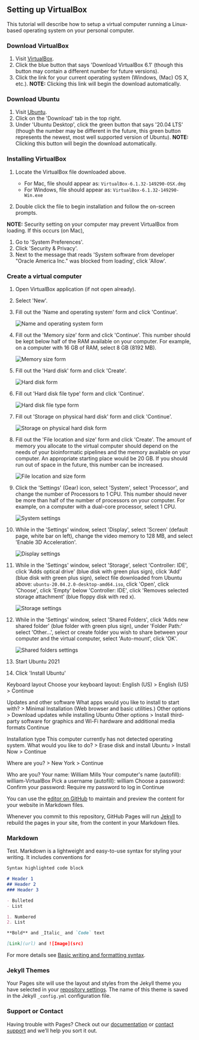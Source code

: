 ## Setting up VirtualBox

This tutorial will describe how to setup a virtual computer running a Linux-based operating system on your personal computer.

### Download VirtualBox

1. Visit [VirtualBox](https://www.virtualbox.org/).
2. Click the blue button that says 'Download VirtualBox 6.1' (though this button may contain a different number for future versions).
3. Click the link for your current operating system (Windows, (Mac) OS X, etc.). **NOTE:** Clicking this link will begin the download automatically.

### Download Ubuntu

1. Visit [Ubuntu](ubuntu.com).
2. Click on the 'Download' tab in the top right.
3. Under 'Ubuntu Desktop', click the green button that says '20.04 LTS' (though the number may be different in the future, this green button represents the newest, most well supported version of Ubuntu). **NOTE:** Clicking this button will begin the download automatically.

### Installing VirtualBox

1. Locate the VirtualBox file downloaded above.

    - For Mac, file should appear as: `VirtualBox-6.1.32-149290-OSX.dmg`
    - For Windows, file should appear as: `VirtualBox-6.1.32-149290-Win.exe`

2. Double click the file to begin installation and follow the on-screen prompts.

**NOTE:** Security setting on your computer may prevent VirtualBox from loading. If this occurs (on Mac),

1. Go to 'System Preferences'.
2. Click 'Security & Privacy'.
3. Next to the message that reads 'System software from developer "Oracle America Inc." was blocked from loading', click 'Allow'.

### Create a virtual computer

1. Open VirtualBox application (if not open already).
2. Select 'New'.
3. Fill out the 'Name and operating system' form and click 'Continue'.

    ![Name and operating system form](docs/assets/Name_and_operating_system.png)

4. Fill out the 'Memory size' form and click 'Continue'. This number should be kept below half of the RAM available on your computer. For example, on a computer with 16 GB of RAM, select 8 GB (8192 MB).

    ![Memory size form](docs/assets/Memory_size.png)

5. Fill out the 'Hard disk' form and click 'Create'.

    ![Hard disk form](docs/assets/Hard_disk.png)

6. Fill out 'Hard disk file type' form and click 'Continue'.

    ![Hard disk file type form](docs/assets/Hard_disk_file_type.png)

7. Fill out 'Storage on physical hard disk' form and click 'Continue'.

    ![Storage on physical hard disk form](docs/assets/Storage_on_physical_hard_disk.png)

8. Fill out the 'File location and size' form and click 'Create'. The amount of memory you allocate to the virtual computer should depend on the needs of your bioinformatic pipelines and the memory available on your computer. An appropriate starting place would be 20 GB. If you should run out of space in the future, this number can be increased.

    ![File location and size form](docs/assets/File_location_and_size.png)

9. Click the 'Settings' (Gear) icon, select 'System', select 'Processor', and change the number of Processors to 1 CPU. This number should never be more than half of the number of processors on your computer. For example, on a computer with a dual-core processor, select 1 CPU.

    ![System settings](docs/assets/Ubuntu2022-System.png)

10. While in the 'Settings' window, select 'Display', select 'Screen' (default page, white bar on left), change the video memory to 128 MB, and select 'Enable 3D Acceleration'. 

    ![Display settings](docs/assets/Ubuntu2022-Display.png)

11. While in the 'Settings' window, select 'Storage', select 'Controller: IDE', click 'Adds optical drive' (blue disk with green plus sign), click 'Add' (blue disk with green plus sign), select file downloaded from Ubuntu above: `ubuntu-20.04.2.0-desktop-amd64.iso`, click 'Open', click 'Choose', click 'Empty' below 'Controller: IDE', click 'Removes selected storage attachment' (blue floppy disk with red x).

    ![Storage settings](docs/assets/Ubuntu2022-Storage.png)

12. While in the 'Settings' window, select 'Shared Folders', click 'Adds new shared folder' (blue folder with green plus sign), under 'Folder Path:' select 'Other...', select or create folder you wish to share between your computer and the virtual computer, select 'Auto-mount', click 'OK'.

    ![Shared folders settings](docs/assets/Ubuntu2022-SharedFolders.png)


12. Start Ubuntu 2021

13. Click 'Install Ubuntu'

Keyboard layout
Choose your keyboard layout: English (US) > English (US) > Continue

Updates and other software
What apps would you like to install to start with? > Minimal Installation (Web browser and basic utilities.)
Other options > Download updates while installing Ubuntu
Other options > Install third-party software for graphics and Wi-Fi hardware and additional media formats
Continue

Installation type
This computer currently has not detected operating system. What would you like to do? > Erase disk and install Ubuntu > Install Now > Continue

Where are you? > New York > Continue

Who are you?
Your name: William Mills
Your computer's name (autofill): william-VirtualBox
Pick a username (autofill): william
Choose a password: 
Confirm your password: 
Require my password to log in
Continue


You can use the [editor on GitHub](https://github.com/williamtmills/VirtualBoxSetup/edit/main/README.md) to maintain and preview the content for your website in Markdown files.

Whenever you commit to this repository, GitHub Pages will run [Jekyll](https://jekyllrb.com/) to rebuild the pages in your site, from the content in your Markdown files.

### Markdown

Test. Markdown is a lightweight and easy-to-use syntax for styling your writing. It includes conventions for

```markdown
Syntax highlighted code block

# Header 1
## Header 2
### Header 3

- Bulleted
- List

1. Numbered
2. List

**Bold** and _Italic_ and `Code` text

[Link](url) and ![Image](src)
```

For more details see [Basic writing and formatting syntax](https://docs.github.com/en/github/writing-on-github/getting-started-with-writing-and-formatting-on-github/basic-writing-and-formatting-syntax).

### Jekyll Themes

Your Pages site will use the layout and styles from the Jekyll theme you have selected in your [repository settings](https://github.com/williamtmills/VirtualBoxSetup/settings/pages). The name of this theme is saved in the Jekyll `_config.yml` configuration file.

### Support or Contact

Having trouble with Pages? Check out our [documentation](https://docs.github.com/categories/github-pages-basics/) or [contact support](https://support.github.com/contact) and we’ll help you sort it out.
